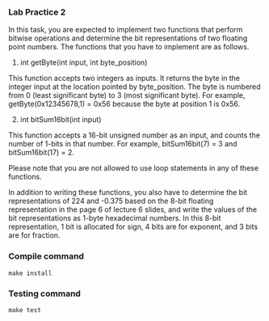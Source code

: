 ### Lab Practice 2
In this task, you are expected to implement two functions that perform bitwise operations and 
determine the bit representations of two floating point numbers. The functions that you have to 
implement are as follows.

1. int getByte(int input, int byte_position)

This function accepts two integers as inputs. It returns the byte in the integer input at the location pointed by byte_position. The byte is numbered from 0 (least significant byte) to 3 (most significant byte). For example, getByte(0x12345678,1) = 0x56 because the byte at position 1 is 0x56.

2. int bitSum16bit(int input)

This function accepts a 16-bit unsigned number as an input, and counts the number of 1-bits in 
that number. For example, bitSum16bit(7) = 3 and bitSum16bit(17) = 2.

Please note that you are not allowed to use loop statements in any of these functions. 

In addition to writing these functions, you also have to determine the bit representations of 
224 and -0.375 based on the 8-bit floating representation in the page 6 of lecture 6 slides, 
and write the values of the bit representations as 1-byte hexadecimal numbers. In this 8-bit 
representation, 1 bit is allocated for sign, 4 bits are for exponent, and 3 bits are for fraction.

### Compile command
`make install`

### Testing command
`make test`
